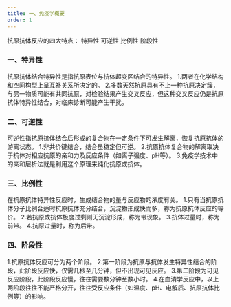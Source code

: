 ```yaml
---
title: 一、免疫学概要
order: 1
---
```



抗原抗体反应的四大特点：
特异性
可逆性
比例性
阶段性

### 一、特异性
抗原抗体结合特异性是指抗原表位与抗体超变区结合的特异性。
1.两者在化学结构和空间构型上呈互补关系所决定的。
2.多数天然抗原具有不止一种抗原决定簇，与另一物质可能有共同抗原，对检验结果产生交叉反应，但这种交叉反应仍是抗原抗体特异性结合，对临床诊断可能产生干扰。

### 二、可逆性
可逆性指抗原抗体结合后形成的复合物在一定条件下可发生解离，恢复抗原抗体的游离状态。
1.非共价键结合，结合虽稳定但可逆。
2.抗原抗体复合物的解离取决于抗体对相应抗原的亲和力及反应条件（如离子强度、pH等）。
3.免疫学技术中的亲和层析法就是利用这个原理来纯化抗原或抗体。

### 三、比例性
在抗原抗体特异性反应时，生成结合物的量与反应物的浓度有关。
1.只有当抗原抗体分子比例合适时抗原抗体充分结合，沉淀物形成快而多，称为抗原抗体反应的等价。
2.若抗原或抗体极度过剩则无沉淀形成，称为带现象。
3.抗体过量时，称为前带。
4.抗原过量时，称为后带。

### 四、阶段性
1.抗原抗体反应可分为两个阶段。
2.第一阶段为抗原与抗体发生特异性结合的阶段，此阶段反应快，仅需几秒至几分钟，但不出现可见反应。
3.第二阶段为可见反应阶段，此阶段反应慢，往往需要数分钟至数小时。
4.在血清学反应中，以上两阶段往往不能严格分开，往往受反应条件（如温度、pH、电解质、抗原抗体比例等）的影响。
